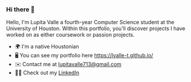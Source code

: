 ### Hi there 👋

Hello, I'm Lupita Valle a fourth-year Computer Science student at the University of Houston. Within this portfolio, you'll discover projects I have worked on as either coursework or passion projects.
- 🌍 I'm a native Houstonian
- 🖥️ You can see my portfolio here https://lvalle-t.github.io/
- ✉️ Contact me at lupitavalle713@gmail.com
- :woman_technologist: Check out my [LinkedIn](https://www.linkedin.com/in/lupita-valle/)

<!--
**lvalle-t/lvalle-t** is a ✨ _special_ ✨ repository because its `README.md` (this file) appears on your GitHub profile.

Here are some ideas to get you started:

- 🔭 I’m currently working on ...
- 🌱 I’m currently learning ...
- 👯 I’m looking to collaborate on ...
- 🤔 I’m looking for help with ...
- 💬 Ask me about ...
- 📫 How to reach me: ...
- 😄 Pronouns: ...
- ⚡  Fun fact: ...
-->
